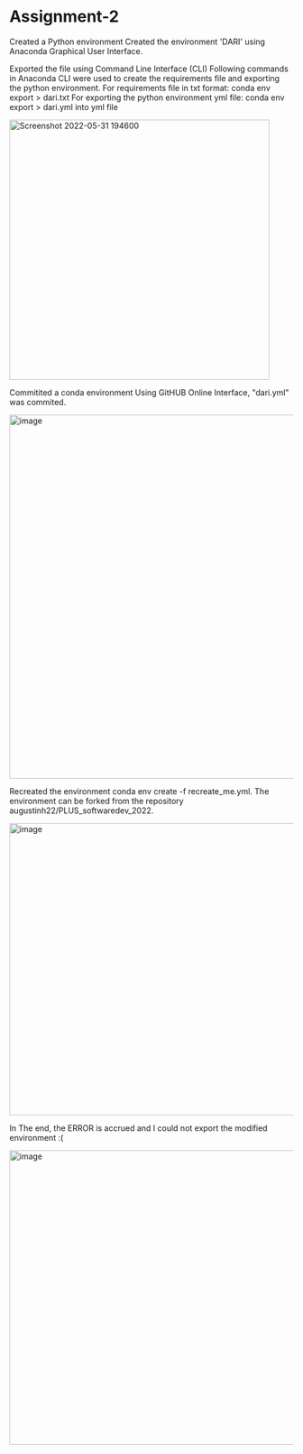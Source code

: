 # Assignment-2
Created a Python environment
Created the environment 'DARI' using Anaconda Graphical User Interface.

Exported the file using Command Line Interface (CLI)
Following commands in Anaconda CLI were used to create the requirements file and exporting the python environment. For requirements file in txt format: conda env export > dari.txt For exporting the python environment yml file: conda env export > dari.yml into yml file

<img width="461" alt="Screenshot 2022-05-31 194600" src="https://user-images.githubusercontent.com/101057112/171251119-e8313068-a786-4c38-8af3-a6a643b92ef2.png">

Commitited a conda environment
Using GitHUB Online Interface, "dari.yml" was commited. 

<img width="645" alt="image" src="https://user-images.githubusercontent.com/101057112/171251894-516a782f-71d1-4ed5-a6e1-61a954f38e8d.png">


Recreated the environment
conda env create -f recreate_me.yml. The environment can be forked from the repository augustinh22/PLUS_softwaredev_2022.

<img width="518" alt="image" src="https://user-images.githubusercontent.com/101057112/171253609-2b391950-c464-46f0-942e-5e8d6e3b2453.png">



In The end, the ERROR is accrued and I could not export the modified environment :(

<img width="522" alt="image" src="https://user-images.githubusercontent.com/101057112/171253793-fee6ce0b-10ca-4091-9f04-b2fbea80abc8.png">
